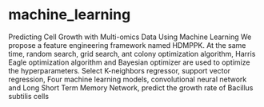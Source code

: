 # machine_learning
Predicting Cell Growth with Multi-omics Data Using Machine Learning 
We propose a feature engineering framework named HDMPPK. At the same time, random search, grid search, ant colony optimization algorithm, Harris Eagle optimization algorithm and Bayesian optimizer are used to optimize the hyperparameters. Select K-neighbors regressor, support vector regression, Four machine learning models, convolutional neural network and Long Short Term Memory Network, predict the growth rate of Bacillus subtilis cells
